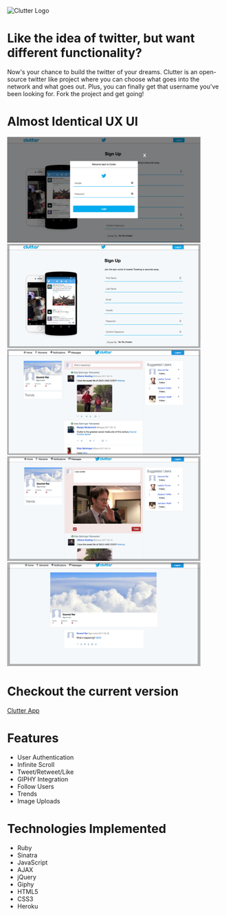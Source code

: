 ![Clutter Logo](public/images/clutter.png)

# Like the idea of twitter, but want different functionality? 
Now's your chance to build the twitter of your dreams. Clutter is an open-source twitter like project where you can choose what goes into the network and what goes out. Plus, you can finally get that username you've been looking for. Fork the project and get going!  

# Almost Identical UX UI

<img src="public/images/readme/login.png?raw=true" width="450px">
<img src="public/images/readme/landing.png?raw=true" width="450px">
<img src="public/images/readme/feed.png?raw=true" width="450px">
<img src="public/images/readme/giphy.png?raw=true" width="450px">
<img src="public/images/readme/profile.png?raw=true" width="450px">

# Checkout the current version #
[Clutter App]("https://clutterapp.herokuapp.com")

# Features
- User Authentication
- Infinite Scroll
- Tweet/Retweet/Like
- GIPHY Integration
- Follow Users
- Trends 
- Image Uploads

# Technologies Implemented
- Ruby
- Sinatra
- JavaScript
- AJAX
- jQuery
- Giphy
- HTML5
- CSS3
- Heroku